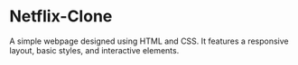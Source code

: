 # Netflix-Clone
A simple webpage designed using HTML and CSS. It features a responsive layout, basic styles, and interactive elements.
